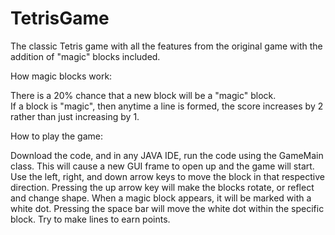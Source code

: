 # TetrisGame
The classic Tetris game with all the features from the original game with the addition of "magic" blocks included. 

How magic blocks work:

There is a 20% chance that a new block will be a "magic" block.  
If a block is "magic", then anytime a line is formed, the score increases by 2 rather than just increasing by 1.

How to play the game:

Download the code, and in any JAVA IDE, run the code using the GameMain class.  This will cause a new GUI frame to open up and the game will start.  Use the left, right, and down arrow keys to move the block in that respective direction.  Pressing the up arrow key will make the blocks rotate, or reflect and change shape.  When a magic block appears, it will be marked with a white dot.  Pressing the space bar will move the white dot within the specific block.  Try to make lines to earn points.
